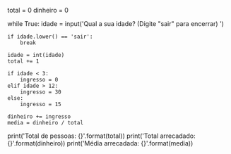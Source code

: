 total = 0
dinheiro = 0

while True:
    idade = input('Qual a sua idade? (Digite "sair" para encerrar) ')

    if idade.lower() == 'sair':
        break

    idade = int(idade)
    total += 1

    if idade < 3:
        ingresso = 0
    elif idade > 12:
        ingresso = 30
    else:
        ingresso = 15

    dinheiro += ingresso
    media = dinheiro / total

print('Total de pessoas: {}'.format(total))
print('Total arrecadado: {}'.format(dinheiro))
print('Média arrecadada: {}'.format(media))
<!---
HOOKITINHA/HOOKITINHA is a ✨ special ✨ repository because its `README.md` (this file) appears on your GitHub profile.
You can click the Preview link to take a look at your changes.
--->
